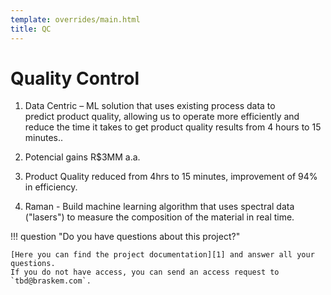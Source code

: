 ```yaml
---
template: overrides/main.html
title: QC
---
```

# Quality Control

1. Data Centric – ML solution that uses existing process data to predict product quality, allowing us to operate more efficiently and reduce the time it takes to get product quality results from 4 hours to 15 minutes..

1. Potencial gains R$3MM a.a.

1. Product Quality reduced from 4hrs to 15 minutes, improvement of 94% in efficiency.

1. Raman - Build machine learning algorithm that uses spectral data ("lasers") to measure the composition of the material in real time.

!!! question "Do you have questions about this project?"

    [Here you can find the project documentation][1] and answer all your questions.
    If you do not have access, you can send an access request to `tbd@braskem.com`.

  [1]: http://qc.braskem.com
